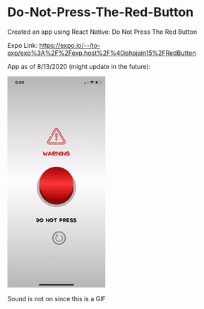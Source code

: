 # Do-Not-Press-The-Red-Button

Created an app using React Native: Do Not Press The Red Button

Expo Link: https://expo.io/--/to-exp/exp%3A%2F%2Fexp.host%2F%40ishajain15%2FRedButton

App as of 8/13/2020 (might update in the future): 


![](buttonanimation.gif)


Sound is not on since this is a GIF
